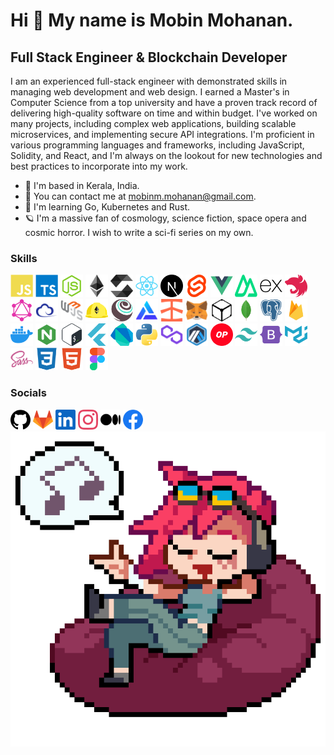 Hi 👋 My name is Mobin Mohanan.
===============================

Full Stack Engineer & Blockchain Developer
------------------------------------------

I am an experienced full-stack engineer with demonstrated skills in managing web development and web design. I earned a Master's in Computer Science from a top university and have a proven track record of delivering high-quality software on time and within budget. I've worked on many projects, including complex web applications, building scalable microservices, and implementing secure API integrations. I'm proficient in various programming languages and frameworks, including JavaScript, Solidity, and React, and I'm always on the lookout for new technologies and best practices to incorporate into my work.

* 🌴  I'm based in Kerala, India.
* 📨  You can contact me at [mobinm.mohanan@gmail.com](mailto:mobinm.mohanan@gmail.com).
* 📖  I'm learning Go, Kubernetes and Rust.
* 🪐  I'm a massive fan of cosmology, science fiction, space opera and cosmic horror. I wish to write a sci-fi series on my own.


### Skills

<div align="left">
<a href="https://developer.mozilla.org/en-US/docs/Web/JavaScript" target="_blank" rel="noreferrer"><img src="assets/icons/javascript.svg" width="36" height="36" alt="JavaScript" /></a>
<a href="https://www.typescriptlang.org/" target="_blank" rel="noreferrer"><img src="assets/icons/typescript.svg" width="36" height="36" alt="TypeScript" /></a>
<a href="https://nodejs.org/en/" target="_blank" rel="noreferrer"><img src="assets/icons/nodejs.svg" width="36" height="36" alt="NodeJS" /></a>
<a href="https://ethereum.org/en/" target="_blank" rel="noreferrer"><img src="assets/icons/ethereum.svg" width="36" height="36" alt="Ethereum" /></a>
<a href="https://soliditylang.org/" target="_blank" rel="noreferrer"><img src="assets/icons/solidity.svg" width="36" height="36" alt="Solidity" /></a>
<a href="https://reactjs.org/" target="_blank" rel="noreferrer"><img src="assets/icons/react.svg" width="36" height="36" alt="React" /></a>
<a href="https://nextjs.org/docs" target="_blank" rel="noreferrer"><img src="assets/icons/nextjs.svg" width="36" height="36" alt="Next" /></a>
<a href="https://svelte.dev/" target="_blank" rel="noreferrer"><img src="assets/icons/svelte.svg" width="36" height="36" alt="Svelte" /></a>
<a href="https://vuejs.org/" target="_blank" rel="noreferrer"><img src="assets/icons/vuejs.svg" width="36" height="36" alt="Vue" /></a>
<a href="https://nuxt.com/" target="_blank" rel="noreferrer"><img src="assets/icons/nuxt.svg" width="36" height="36" alt="Nuxt" /></a>
<a href="https://expressjs.com/" target="_blank" rel="noreferrer"><img src="assets/icons/express.svg" width="36" height="36" alt="Express" /></a>
<a href="https://docs.nestjs.com/" target="_blank" rel="noreferrer"><img src="assets/icons/nestjs.svg" width="36" height="36" alt="NestJS" /></a>
<a href="https://graphql.org/" target="_blank" rel="noreferrer"><img src="assets/icons/graphql.svg" width="36" height="36" alt="GraphQL" /></a>
<a href="https://ethers.io" target="_blank" rel="noreferrer"><img src="assets/icons/ethers.svg" width="36" height="36" alt="Ethers" /></a>
<a href="https://web3js.readthedocs.io/" target="_blank" rel="noreferrer"><img src="assets/icons/web3js.svg" width="36" height="36" alt="Web3JS" /></a>
<a href="https://hardhat.org/" target="_blank" rel="noreferrer"><img src="assets/icons/hardhat.svg" width="36" height="36" alt="Hardhat" /></a>
<a href="https://trufflesuite.com" target="_blank" rel="noreferrer"><img src="assets/icons/truffle.svg" width="36" height="36" alt="Truffle" /></a>
<a href="https://docs.alchemy.com/" target="_blank" rel="noreferrer"><img src="assets/icons/alchemy.svg" width="36" height="36" alt="Alchemy" /></a>
<a href="https://docs.infura.io/infura/" target="_blank" rel="noreferrer"><img src="assets/icons/infura.svg" width="36" height="36" alt="Infura" /></a>
<a href="https://metamask.io/" target="_blank" rel="noreferrer"><img src="assets/icons/metamask.svg" width="36" height="36" alt="MetaMask" /></a>
<a href="https://ipfs.io/" target="_blank" rel="noreferrer"><img src="assets/icons/ipfs.svg" width="36" height="36" alt="IPFS" /></a>
<a href="https://www.mongodb.com/" target="_blank" rel="noreferrer"><img src="assets/icons/mongodb.svg" width="36" height="36" alt="MongoDB" /></a>
<a href="https://www.postgresql.org/" target="_blank" rel="noreferrer"><img src="assets/icons/postgresql.svg" width="36" height="36" alt="PostgreSQL" /></a>
<a href="https://firebase.google.com/" target="_blank" rel="noreferrer"><img src="assets/icons/firebase.svg" width="36" height="36" alt="Firebase" /></a>
<a href="https://docs.docker.com/" target="_blank" rel="noreferrer"><img src="assets/icons/docker.svg" width="36" height="36" alt="Docker" /></a>
<a href="https://nginx.org/en/docs/" target="_blank" rel="noreferrer"><img src="assets/icons/nginx.svg" width="36" height="36" alt="Nginx" /></a>
<a href="https://www.gnu.org/software/bash/" target="_blank" rel="noreferrer"><img src="assets/icons/bash.svg" width="36" height="36" alt="Bash" /></a>
<a href="https://flutter.dev/" target="_blank" rel="noreferrer"><img src="assets/icons/flutter.svg" width="36" height="36" alt="Flutter" /></a>
<a href="https://dart.dev/" target="_blank" rel="noreferrer"><img src="assets/icons/dart.svg" width="36" height="36" alt="Dart" /></a>
<a href="https://www.python.org/" target="_blank" rel="noreferrer"><img src="assets/icons/python.svg" width="36" height="36" alt="Python" /></a>
<a href="https://polygon.technology/" target="_blank" rel="noreferrer"><img src="assets/icons/polygon.svg" width="36" height="36" alt="Polygon" /></a>
<a href="https://portal.arbitrum.one/" target="_blank" rel="noreferrer"><img src="assets/icons/arbitrum.svg" width="36" height="36" alt="Arbitrum" /></a>
<a href="https://www.optimism.io/" target="_blank" rel="noreferrer"><img src="assets/icons/optimism.svg" width="36" height="36" alt="Optimism" /></a>
<a href="https://tailwindcss.com/" target="_blank" rel="noreferrer"><img src="assets/icons/tailwindcss.svg" width="36" height="36" alt="TailwindCSS" /></a>
<a href="https://getbootstrap.com/" target="_blank" rel="noreferrer"><img src="assets/icons/bootstrap.svg" width="36" height="36" alt="Bootstrap" /></a>
<a href="https://mui.com/" target="_blank" rel="noreferrer"><img src="assets/icons/mui.svg" width="36" height="36" alt="MUI" /></a>
<a href="https://sass-lang.com/" target="_blank" rel="noreferrer"><img src="assets/icons/sass.svg" width="36" height="36" alt="Sass" /></a>
<a href="https://www.w3.org/TR/CSS/#css" target="_blank" rel="noreferrer"><img src="assets/icons/css3.svg" width="36" height="36" alt="CSS3" /></a>
<a href="https://developer.mozilla.org/en-US/docs/Glossary/HTML5" target="_blank" rel="noreferrer"><img src="assets/icons/html5.svg" width="36" height="36" alt="HTML5" /></a>
<a href="https://www.figma.com/" target="_blank" rel="noreferrer"><img src="assets/icons/figma.svg" width="36" height="36" alt="Figma" /></a>
</div>


### Socials

<div align="left">
<a href="https://www.github.com/DEMYSTIF" target="_blank" rel="noreferrer"><img src="assets/icons/github.svg" width="32" height="32" /></a>
<a href="https://gitlab.com/theDEMYSTIFier" target="_blank" rel="noreferrer"><img src="assets/icons/gitlab.svg" width="32" height="32" /></a>
<a href="https://www.linkedin.com/in/thedemystifier/" target="_blank" rel="noreferrer"><img src="assets/icons/linkedin.svg" width="32" height="32" /></a>
<a href="http://www.instagram.com/the_demystifier" target="_blank" rel="noreferrer"><img src="assets/icons/instagram.svg" width="32" height="32" /></a>
<a href="http://www.medium.com/@the_demystifier" target="_blank" rel="noreferrer"><img src="assets/icons/medium.svg" width="32" height="32" /></a>
<a href="https://www.facebook.com/theDEMYSTIFier" target="_blank" rel="noreferrer"><img src="assets/icons/facebook.svg" width="32" height="32" /></a>
</div>


<!-- ### Stats -->

<div>
<!-- <a href="https://github.com/DEMYSTIF" align="left"><img src="https://github-readme-stats.vercel.app/api/top-langs/?username=DEMYSTIF&langs_count=10&title_color=84cc16&text_color=ffffff&icon_color=0891b2&bg_color=22272e&hide_border=true&locale=en&custom_title=Top%20%Languages" alt="Top Languages" /></a> -->
<a href="#"><img src="assets/vi.gif" align="right"/></a>
</div>

